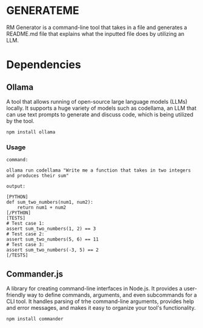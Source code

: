 # GENERATEME
RM Generator is a command-line tool that takes in a file and generates a README.md file that explains what the inputted file does by utilizing an LLM.

# Dependencies

## Ollama

A tool that allows running of open-source large language models (LLMs) locally. It supports a huge variety of models such as codellama, an LLM that can use text prompts to generate and discuss code, which is being utilized by the tool.
```
npm install ollama
```

### Usage
```
command:

ollama run codellama "Write me a function that takes in two integers and produces their sum"
```

```
output:

[PYTHON]
def sum_two_numbers(num1, num2):
    return num1 + num2
[/PYTHON]
[TESTS]
# Test case 1:
assert sum_two_numbers(1, 2) == 3
# Test case 2:
assert sum_two_numbers(5, 6) == 11
# Test case 3:
assert sum_two_numbers(-3, 5) == 2
[/TESTS]
```

## Commander.js

A library for creating command-line interfaces in Node.js. It provides a user-friendly way to define commands, arguments, and even subcommands for a CLI tool. It handles parsing of trhe command-line arguments, provides help and error messages, and makes it easy to organize your tool's functionality.
```
npm install commander
```